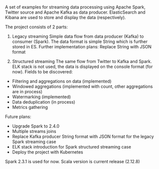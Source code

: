A set of examples for streaming data processing using Apache Spark, Twitter source and Apache Kafka as data producer.
ElasticSearch and Kibana are used to store and display the data (respectively).

The project consists of 2 parts:

1) Legacy streaming
Simple data flow from data producer (Kafka) to consumer (Spark). The data format is simple String which is further stored in ES.
Further implementation plans:
Replace String with JSON format

2) Structured streaming
The same flow from Twitter to Kafka and Spark. ELK stack is not used, the data is displayed on the console format (for now). Fields to be discovered:
- Filtering and aggregations on data (implemented)
- Windowed aggregations (implemented with count, other aggregations are in process)
- Watermarking (implemented)
- Data deduplication (in process)
- Metrics gathering

Future plans:
- Upgrade Spark to 2.4.0
- Multiple streams joins
- Replace Kafka producer String format with JSON format for the legacy Spark streaming case
- ELK stack introduction for Spark structured streaming case
- Deploy the project with Kubernetes

Spark 2.3.1 is used for now. Scala version is current release (2.12.8)
